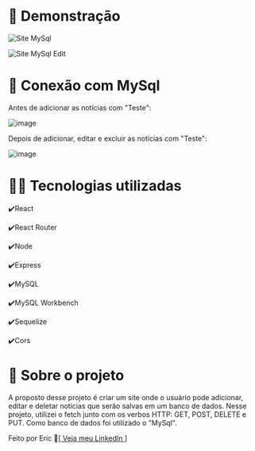 # 🎥 Demonstração

![Site MySql](https://user-images.githubusercontent.com/68076508/165625205-86b68306-9098-4861-87a1-16aa1c52fdf8.gif)

![Site MySql Edit](https://user-images.githubusercontent.com/68076508/165625718-30d585d7-2886-4741-bebc-4e966d643f70.gif)

# 📁 Conexão com MySql

Antes de adicionar as notícias com "Teste":

![image](https://user-images.githubusercontent.com/68076508/165625665-710a9714-3434-44f8-95d3-e557fdebe97c.png)

Depois de adicionar, editar e excluir as notícias com "Teste":

![image](https://user-images.githubusercontent.com/68076508/165625497-60ace55c-d052-45ea-8701-8da3e12abcb2.png)

# 👨‍💻 Tecnologias utilizadas

✔️React

✔️React Router

✔️Node 

✔️Express

✔️MySQL

✔️MySQL Workbench

✔️Sequelize

✔️Cors

# 📃 Sobre o projeto

  A proposto desse projeto é criar um site onde o usuário pode adicionar, editar e deletar notícias que serão salvas em um banco de dados. Nesse projeto, utilizei o fetch junto com os verbos HTTP: GET, POST, DELETE e PUT. 
  Como banco de dados foi utilizado o "MySql". 

Feito por Eric 🌌<a href='https://www.linkedin.com/in/eric-macedo-9b47601b1/'>[ Veja meu LinkedIn ]</a>


